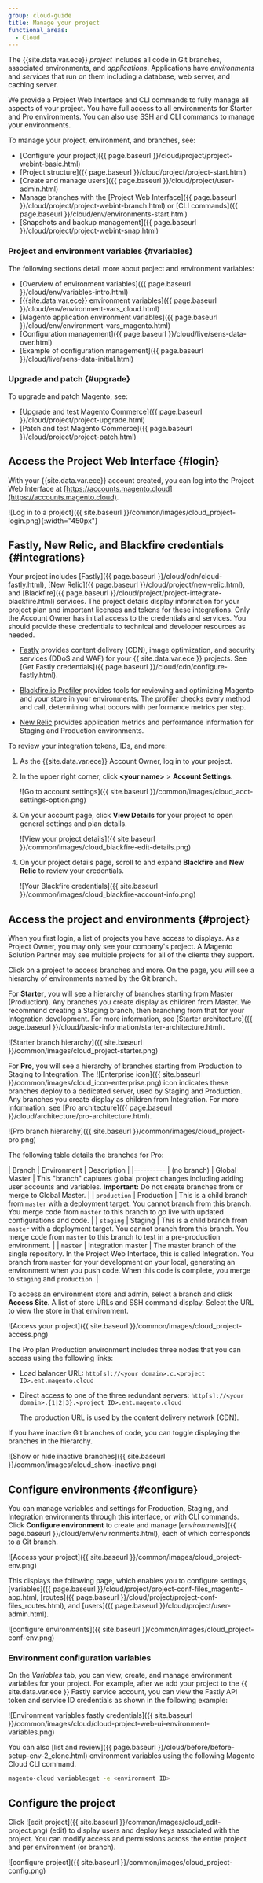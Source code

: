 ```yaml
---
group: cloud-guide
title: Manage your project
functional_areas:
  - Cloud
---
```


The {{site.data.var.ece}} *project* includes all code in Git branches, associated environments, and *applications*. Applications have *environments* and *services* that run on them including a database, web server, and caching server.

We provide a Project Web Interface and CLI commands to fully manage all aspects of your project. You have full access to all environments for Starter and Pro environments. You can also use SSH and CLI commands to manage your environments.

To manage your project, environment, and branches, see:

- [Configure your project]({{ page.baseurl }}/cloud/project/project-webint-basic.html)
- [Project structure]({{ page.baseurl }}/cloud/project/project-start.html)
- [Create and manage users]({{ page.baseurl }}/cloud/project/user-admin.html)
- Manage branches with the [Project Web Interface]({{ page.baseurl }}/cloud/project/project-webint-branch.html) or [CLI commands]({{ page.baseurl }}/cloud/env/environments-start.html)
- [Snapshots and backup management]({{ page.baseurl }}/cloud/project/project-webint-snap.html)

### Project and environment variables {#variables}

The following sections detail more about project and environment variables:

- [Overview of environment variables]({{ page.baseurl }}/cloud/env/variables-intro.html)
- [{{site.data.var.ece}} environment variables]({{ page.baseurl }}/cloud/env/environment-vars_cloud.html)
- [Magento application environment variables]({{ page.baseurl }}/cloud/env/environment-vars_magento.html)
- [Configuration management]({{ page.baseurl }}/cloud/live/sens-data-over.html)
- [Example of configuration management]({{ page.baseurl }}/cloud/live/sens-data-initial.html)

### Upgrade and patch {#upgrade}

To upgrade and patch Magento, see:

- [Upgrade and test Magento Commerce]({{ page.baseurl }}/cloud/project/project-upgrade.html)
- [Patch and test Magento Commerce]({{ page.baseurl }}/cloud/project/project-patch.html)

## Access the Project Web Interface {#login}

With your {{site.data.var.ece}} account created, you can log into the Project Web Interface at [https://accounts.magento.cloud](https://accounts.magento.cloud).

![Log in to a project]({{ site.baseurl }}/common/images/cloud_project-login.png){:width="450px"}

## Fastly, New Relic, and Blackfire credentials {#integrations}

Your project includes [Fastly]({{ page.baseurl }}/cloud/cdn/cloud-fastly.html), [New Relic]({{ page.baseurl }}/cloud/project/new-relic.html), and [Blackfire]({{ page.baseurl }}/cloud/project/project-integrate-blackfire.html) services. The project details display information for your project plan and important licenses and tokens for these integrations. Only the Account Owner has initial access to the credentials and services. You should provide these credentials to technical and developer resources as needed.

- [Fastly](https://https://www.fastly.com/) provides content delivery (CDN), image optimization, and security services (DDoS and WAF) for your {{ site.data.var.ece }} projects. See [Get Fastly credentials]({{ page.baseurl }}/cloud/cdn/configure-fastly.html).

- [Blackfire.io Profiler](https://blackfire.io/magento) provides tools for reviewing and optimizing Magento and your store in your environments. The profiler checks every method and call, determining what occurs with performance metrics per step.

- [New Relic](https://newrelic.com) provides application metrics and performance information for Staging and Production environments.

To review your integration tokens, IDs, and more:

1. As the {{site.data.var.ece}} Account Owner, log in to your project.

1. In the upper right corner, click **&lt;your name>** > **Account Settings**.

   ![Go to account settings]({{ site.baseurl }}/common/images/cloud_acct-settings-option.png)

1. On your account page, click **View Details** for your project to open general settings and plan details.

   ![View your project details]({{ site.baseurl }}/common/images/cloud_blackfire-edit-details.png)

1. On your project details page, scroll to and expand **Blackfire** and **New Relic** to review your credentials.

   ![Your Blackfire credentials]({{ site.baseurl }}/common/images/cloud_blackfire-account-info.png)

## Access the project and environments {#project}

When you first login, a list of projects you have access to displays. As a Project Owner, you may only see your company's project. A Magento Solution Partner may see multiple projects for all of the clients they support.

Click on a project to access branches and more. On the page, you will see a hierarchy of environments named by the Git branch.

For **Starter**, you will see a hierarchy of branches starting from Master (Production). Any branches you create display as children from Master. We recommend creating a Staging branch, then branching from that for your Integration development. For more information, see [Starter architecture]({{ page.baseurl }}/cloud/basic-information/starter-architecture.html).

![Starter branch hierarchy]({{ site.baseurl }}/common/images/cloud_project-starter.png)

For **Pro**, you will see a hierarchy of branches starting from Production to Staging to Integration. The ![Enterprise icon]({{ site.baseurl }}/common/images/cloud_icon-enterprise.png) icon indicates these branches deploy to a dedicated server, used by Staging and Production. Any branches you create display as children from Integration. For more information, see [Pro architecture]({{ page.baseurl }}/cloud/architecture/pro-architecture.html).

![Pro branch hierarchy]({{ site.baseurl }}/common/images/cloud_project-pro.png)

The following table details the branches for Pro:

| Branch | Environment | Description |
|----------
| (no branch) | Global Master | This "branch" captures global project changes including adding user accounts and variables. **Important:** Do not create branches from or merge to Global Master. |
| `production` | Production | This is a child branch from `master` with a deployment target. You cannot branch from this branch. You merge code from `master` to this branch to go live with updated configurations and code. |
| `staging` | Staging | This is a child branch from `master` with a deployment target. You cannot branch from this branch. You merge code from `master` to this branch to test in a pre-production environment. |
| `master` | Integration master | The master branch of the single repository. In the Project Web Interface, this is called Integration. You branch from `master` for your development on your local, generating an environment when you push code. When this code is complete, you merge to `staging` and `production`. |

To access an environment store and admin, select a branch and click **Access Site**. A list of store URLs and SSH command display. Select the URL to view the store in that environment.

![Access your project]({{ site.baseurl }}/common/images/cloud_project-access.png)

The Pro plan Production environment includes three nodes that you can access using the following links:

- Load balancer URL: `http[s]://<your domain>.c.<project ID>.ent.magento.cloud`
- Direct access to one of the three redundant servers: `http[s]://<your domain>.{1|2|3}.<project ID>.ent.magento.cloud`

  The production URL is used by the content delivery network (CDN).

If you have inactive Git branches of code, you can toggle displaying the branches in the hierarchy.

![Show or hide inactive branches]({{ site.baseurl }}/common/images/cloud_show-inactive.png)

## Configure environments {#configure}

You can manage variables and settings for Production, Staging, and Integration environments through this interface, or with CLI commands. Click **Configure environment** to create and manage [*environments*]({{ page.baseurl }}/cloud/env/environments.html), each of which corresponds to a Git branch.

![Access your project]({{ site.baseurl }}/common/images/cloud_project-env.png)

This displays the following page, which enables you to configure settings, [variables]({{ page.baseurl }}/cloud/project/project-conf-files_magento-app.html, [routes]({{ page.baseurl }}/cloud/project/project-conf-files_routes.html), and [users]({{ page.baseurl }}/cloud/project/user-admin.html).

![configure environments]({{ site.baseurl }}/common/images/cloud_project-conf-env.png)

### Environment configuration variables

On the *Variables* tab, you can view, create, and manage environment variables for your project. For example, after we add your project to the {{ site.data.var.ece }} Fastly service account, you can view the Fastly API token and service ID credentials as shown in the following example:

![Environment variables fastly credentials]({{ site.baseurl }}/common/images/cloud/cloud-project-web-ui-environment-variables.png)

You can also [list and review]({{ page.baseurl }}/cloud/before/before-setup-env-2_clone.html) environment variables using the following Magento Cloud CLI command.

```bash
magento-cloud variable:get -e <environment ID>
 ```

## Configure the project

Click ![edit project]({{ site.baseurl }}/common/images/cloud_edit-project.png) (edit) to display users and deploy keys associated with the project. You can modify access and permissions across the entire project and per environment (or branch).

![configure project]({{ site.baseurl }}/common/images/cloud_project-config.png)

